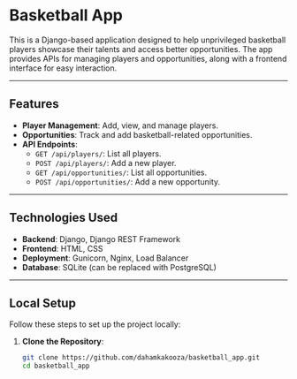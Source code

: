 # Basketball App

This is a Django-based application designed to help unprivileged basketball players showcase their talents and access better opportunities. The app provides APIs for managing players and opportunities, along with a frontend interface for easy interaction.

---

## Features

- **Player Management**: Add, view, and manage players.
- **Opportunities**: Track and add basketball-related opportunities.
- **API Endpoints**:
  - `GET /api/players/`: List all players.
  - `POST /api/players/`: Add a new player.
  - `GET /api/opportunities/`: List all opportunities.
  - `POST /api/opportunities/`: Add a new opportunity.

---

## Technologies Used

- **Backend**: Django, Django REST Framework
- **Frontend**: HTML, CSS
- **Deployment**: Gunicorn, Nginx, Load Balancer
- **Database**: SQLite (can be replaced with PostgreSQL)

---

## Local Setup

Follow these steps to set up the project locally:

1. **Clone the Repository**:
   ```bash
   git clone https://github.com/dahamkakooza/basketball_app.git
   cd basketball_app
